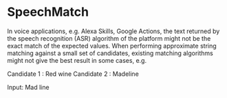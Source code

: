 # SpeechMatch

In voice applications, e.g. Alexa Skills, Google Actions, the text returned by the speech recognition (ASR) algorithm of the platform might not be the exact match of the expected values. When performing approximate string matching against a small set of candidates, existing matching algorithms might not give the best result in some cases, e.g.

Candidate 1 : Red wine
Candidate 2 : Madeline

Input: Mad line
